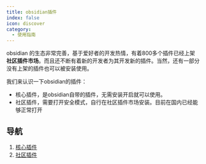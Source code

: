 ```yaml
---
title: obsidian插件
index: false
icon: discover
category:
  - 使用指南
---
```

obsidian 的生态非常完善，基于爱好者的开发热情，有着800多个插件已经上架**社区插件市场**。而且还不断有着新的开发者为其开发新的插件。当然，还有一部分没有上架的插件也可以被安装使用。

我们来认识一下obsidian的插件：
- 核心插件，是obsidian自带的插件，无需安装开启就可以使用。
- 社区插件，需要打开安全模式，自行在社区插件市场安装。目前在国内已经能够正常打开

## 导航
1. [核心插件](核心插件.md)
2. [社区插件](社区插件.md)
